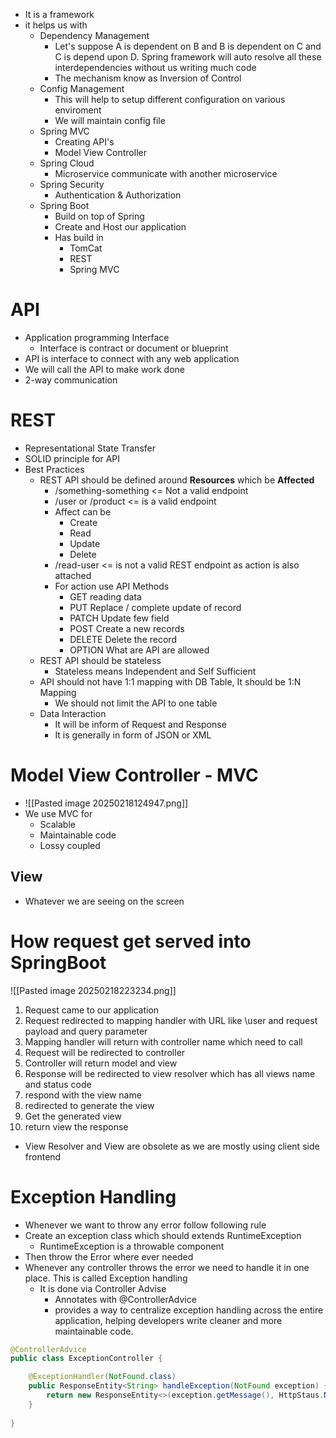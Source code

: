 - It is a framework
- it helps us with 
	- Dependency Management
		- Let's suppose A is dependent on B and B is dependent on C and C is depend upon D. Spring framework will auto resolve all these interdependencies without us writing much code
		- The mechanism know as Inversion of Control
	- Config Management
		- This will help to setup different configuration on various enviroment
		- We will maintain config file
	- Spring MVC
		- Creating API's
		- Model View Controller
	- Spring Cloud
		- Microservice communicate with another microservice
	- Spring Security
		- Authentication & Authorization
	- Spring Boot
		- Build on top of Spring
		- Create and Host our application
		- Has build in
			- TomCat
			- REST
			- Spring MVC
# API
- Application programming Interface
	- Interface is contract or document or blueprint
- API is interface to connect with any web application
- We will call the API to make work done
- 2-way communication

# REST
- Representational State Transfer
- SOLID principle for API
- Best Practices
	- REST API should be defined around **Resources** which be **Affected**
		- /something-something <= Not a valid endpoint
		- /user or /product <= is a valid endpoint
		- Affect can be
			- Create
			- Read
			- Update
			- Delete
		- /read-user <= is not a valid REST endpoint as action is also attached
		- For action use API Methods
			- GET reading data
			- PUT Replace / complete update of record
			- PATCH Update few field
			- POST Create a new records
			- DELETE Delete the record
			- OPTION What are API are allowed
	- REST API should be stateless
		- Stateless means Independent and Self Sufficient
	- API should not have 1:1 mapping with DB Table, It should be 1:N Mapping
		- We should not limit the API to one table
	- Data Interaction
		- It will be inform of Request and Response
		- It is generally in form of JSON or XML

# Model View Controller - MVC
- ![[Pasted image 20250218124947.png]]
- We use MVC for
	- Scalable
	- Maintainable code
	- Lossy coupled

## View
- Whatever we are seeing on the screen

# How request get served into SpringBoot
![[Pasted image 20250218223234.png]]
1. Request came to our application
2. Request redirected to mapping handler with URL like \user and request payload and query parameter
3. Mapping handler will return with controller name which need to call
4. Request will be redirected to controller
5. Controller will return model and view
6. Response will be redirected to view resolver which has all views name and status code
7. respond with the view name
8. redirected to generate the view
9. Get the generated view
10. return view the response 
- View Resolver and View are obsolete as we are mostly using client side frontend

# Exception Handling
- Whenever we want to throw any error follow following rule
- Create an exception class which should extends RuntimeException
	- RuntimeException is a throwable component
- Then throw the Error where ever needed
- Whenever any controller throws the error we need to handle it in one place. This is called Exception handling
	- It is done via Controller Advise
		- Annotates with @ControllerAdvice
		- provides a way to centralize exception handling across the entire application, helping developers write cleaner and more maintainable code.
```Java
@ControllerAdvice
public class ExceptionController {

    @ExceptionHandler(NotFound.class)
    public ResponseEntity<String> handleException(NotFound exception) {
        return new ResponseEntity<>(exception.getMessage(), HttpStaus.NOT_FOUND);
    }
    
}
```
